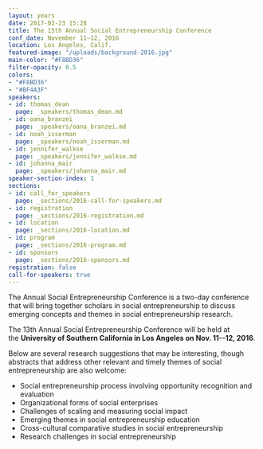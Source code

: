 ```yaml
---
layout: years
date: 2017-03-23 15:28
title: The 15th Annual Social Entrepreneurship Conference
conf_date: November 11–12, 2016
location: Los Angeles, Calif.
featured-image: "/uploads/background-2016.jpg"
main-color: "#F8BD36"
filter-opacity: 0.5
colors:
- "#F8BD36"
- "#BF4A3F"
speakers:
- id: thomas_dean
  page: _speakers/thomas_dean.md
- id: oana_branzei
  page: _speakers/oana_branzei.md
- id: noah_isserman
  page: _speakers/noah_isserman.md
- id: jennifer_walkse
  page: _speakers/jennifer_walkse.md
- id: johanna_mair
  page: _speakers/johanna_mair.md
speaker-section-index: 1
sections:
- id: call_for_speakers
  page: _sections/2016-call-for-speakers.md
- id: registration
  page: _sections/2016-registration.md
- id: location
  page: _sections/2016-location.md
- id: program
  page: _sections/2016-program.md
- id: sponsors
  page: _sections/2016-sponsors.md
registration: false
call-for-speakers: true
---
```

The Annual Social Entrepreneurship Conference is a two-day conference that will bring together scholars in social entrepreneurship to discuss emerging concepts and themes in social entrepreneurship research. 

The 13th Annual Social Entrepreneurship Conference will be held at the **University of Southern California in Los Angeles on Nov. 11--12, 2016**.

Below are several research suggestions that may be interesting, though abstracts that address other relevant and timely themes of social entrepreneurship are also welcome:

-   Social entrepreneurship process involving opportunity recognition and evaluation
-   Organizational forms of social enterprises
-   Challenges of scaling and measuring social impact
-   Emerging themes in social entrepreneurship education
-   Cross-cultural comparative studies in social entrepreneurship
-   Research challenges in social entrepreneurship





